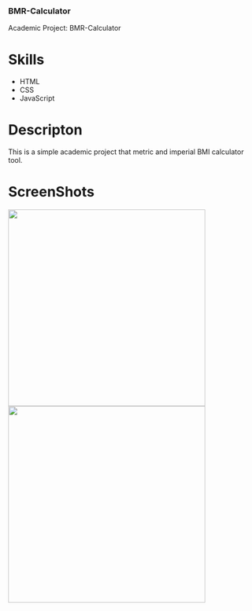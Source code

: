 ### BMR-Calculator
Academic Project: BMR-Calculator

# Skills

* HTML
* CSS
* JavaScript

# Descripton

This is a simple academic project that metric and imperial BMI calculator tool.

# ScreenShots

<img src="https://user-images.githubusercontent.com/59883982/84432584-065b2900-abfb-11ea-8762-8adcb47289b4.png" width="400"></img>
<img src="https://user-images.githubusercontent.com/59883982/84432592-078c5600-abfb-11ea-947c-9147a55d51b4.png" width="400"></img>


